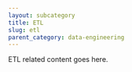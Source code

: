 ```yaml
---
layout: subcategory
title: ETL
slug: etl
parent_category: data-engineering
---
```


ETL related content goes here.

